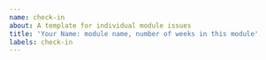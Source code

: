```yaml
---
name: check-in
about: A template for individual module issues
title: 'Your Name: module name, number of weeks in this module'
labels: check-in
---
```


<!-- you will create ONE check-in issue per module
  at the beginning of the module you will fill in Suggested Study checklist based on the module repo
  each week of the module you will add a new section to this ONE issue including

  make your issue easy to find:

  - milestone: the current module
  - assign: yourself
-->

<!-- create a study plan for yourself in this module -->
<!-- you can start by a making checklist from the module's learning objectives -->
<!--  check off an objective when you think you are comfortable with it -->
<!-- but don't stop there!  this is your study plan, make it work for you -->

<!---- BEGIN CHECK-IN TEMPLATE: copy this into a new comment for each week of the module

Week X

- [ ] I have pushed my progress to [my fork of exercises repo](_)

### Check-In

#### I Need Help With:

#### What went well?

#### What went less well?

#### Lessons Learned

### Sunday Prep Work

---- END CHECK-IN TEMPLATE ---->

<!---- BEGIN RETRO TEMPLATE: copy this into a new comment at the end of each module

## Personal

### What was not clear, where did you get stuck?

### What was clear, what did you master?

### Where can you still use some help?

### Where can you help others moving forwards?

---

## HYF Feedback

### What can there be more of?

### What can there be less of?

### What material were most helpful (from HYF or elsewhere)?

### What HYF material was least helpful?

### Any suggestions for future classes?

---- END RETRO TEMPLATE ---->
